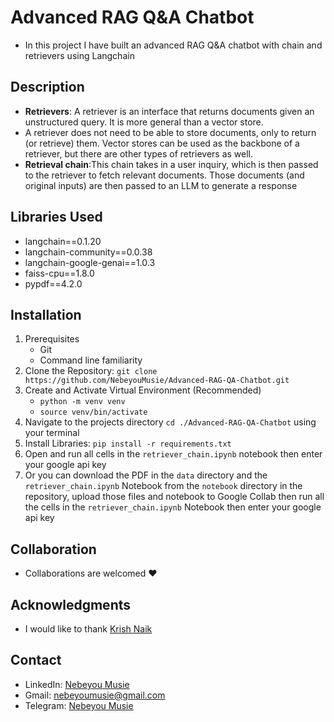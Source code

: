 # Advanced RAG Q&A Chatbot
- In this project I have built an advanced RAG Q&amp;A chatbot with chain and retrievers using Langchain


## Description
- **Retrievers**: A retriever is an interface that returns documents 
 given an unstructured query. It is more general than a vector store.
- A retriever does not need to be able to store documents, only to 
 return (or retrieve) them. Vector stores can be used as the backbone
 of a retriever, but there are other types of retrievers as well. 
- **Retrieval chain**:This chain takes in a user inquiry, which is then passed to the retriever to fetch relevant documents. Those documents (and original inputs) are then passed to an LLM to generate a response

## Libraries Used
- langchain==0.1.20
- langchain-community==0.0.38
- langchain-google-genai==1.0.3
- faiss-cpu==1.8.0
- pypdf==4.2.0

## Installation
 1. Prerequisites
    - Git
    - Command line familiarity
 2. Clone the Repository: `git clone https://github.com/NebeyouMusie/Advanced-RAG-QA-Chatbot.git`
 3. Create and Activate Virtual Environment (Recommended)
    - `python -m venv venv`
    - `source venv/bin/activate`
 4. Navigate to the projects directory `cd ./Advanced-RAG-QA-Chatbot` using your terminal
 5. Install Libraries: `pip install -r requirements.txt`
 6. Open and run all cells in the `retriever_chain.ipynb` notebook then enter your google api key
 7. Or you can download the PDF in the `data` directory and the `retriever_chain.ipynb` Notebook from the `notebook` directory in the repository, upload those files and notebook to Google Collab then run all the cells in the `retriever_chain.ipynb` Notebook then enter your google api key

## Collaboration
- Collaborations are welcomed ❤️

## Acknowledgments
 - I would like to thank [Krish Naik](https://www.youtube.com/@krishnaik06)
   
## Contact
 - LinkedIn: [Nebeyou Musie](https://www.linkedin.com/in/nebeyou-musie)
 - Gmail: nebeyoumusie@gmail.com
 - Telegram: [Nebeyou Musie](https://t.me/NebeyouMusie)


